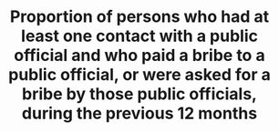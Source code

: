 ---
actual_indicator_available: null
actual_indicator_available_description: null
comments_and_limitations: null
data_non_statistical: true
date_metadata_updated: null
date_of_national_source_publication: null
disaggregation_categories: null
disaggregation_geography: null
goal_meta_link: http://unstats.un.org/sdgs/files/metadata-compilation/Metadata-Goal-16.pdf
graph: null
graph_title: Proportion of persons who had at least one contact with a public official
  and who paid a bribe to a public official, or were asked for a bribe by those public
  officials, during the previous 12 months
graph_type: null
has_metadata: true
indicator: 16.5.1
indicator_definition: 'Percentage of persons who paid at least one bribe (gave a public
  official money, a gift or counter favour) or were asked for a bribe by these public
  officials, to a public official in the last 12 months, as a percentage of persons
  who had at least one contact with a public official in the same period. Bribery
  is the undue advantage (money, gift or a service) requested/offered by/to a public
  official in exchange for a special treatment. Administrative bribery is often intended
  as the type of bribery affecting citizens or businesses in their dealings with public
  administrations and/or civil servants: this form of bribery affects most countries
  of the world and can be measured through sample surveys that focus on the experience
  of bribery.'
indicator_name: Proportion of persons who had at least one contact with a public official
  and who paid a bribe to a public official, or were asked for a bribe by those public
  officials, during the previous 12 months
indicator_sort_order: 16-05-01
indicator_variable: null
international_and_national_references: null
layout: indicator
method_of_computation: ''
periodicity: null
permalink: /16-5-1/
published: false
rationale_interpretation: Corruption is an antonym of equal accessibility to public
  services and of correct functioning of the economy; as such, it has a negative impact
  on fair distribution of resources and development opportunities. Besides, corruption
  erodes public trust in authorities and the rule of law; when administrative bribery
  becomes a recurrent experience of large sectors of the population and businesses,
  its negative effects have an enduring negative impact on democratic processes and
  justice. By providing a direct measure of the experience of bribery, this indicator
  provides an objective metrics of corruption, a yardstick to monitor progress in
  the fight against corruption.
reporting_status: notstarted
scheduled_update_by_SDG_team: null
scheduled_update_by_national_source: null
sdg_goal: 16
source_active_1: true
source_agency_staff_email_1: null
source_agency_staff_name_1: null
source_agency_survey_dataset_1: null
source_notes_1: null
source_title_1: null
source_url_1: null
target: Substantially reduce corruption and bribery in all their forms.
target_id: '16.5'
time_period: null
title: Proportion of persons who had at least one contact with a public official and
  who paid a bribe to a public official, or were asked for a bribe by those public
  officials, during the previous 12 months
un_custodial_agency: UNODC
un_designated_tier: '2'
unit_of_measure: null
variable_description: null
variable_notes: null
---